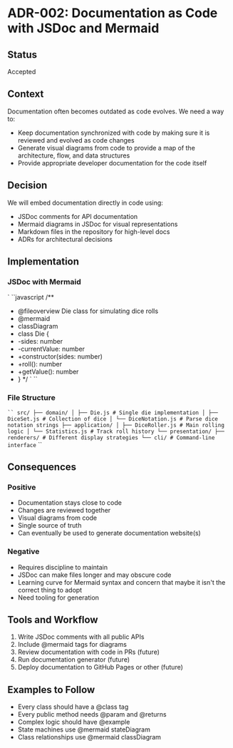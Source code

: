 # ADR-002: Documentation as Code with JSDoc and Mermaid

## Status

Accepted

## Context

Documentation often becomes outdated as code evolves. We need a way to:
- Keep documentation synchronized with code by making sure it is reviewed and evolved
as code changes
- Generate visual diagrams from code to provide a map of the architecture, flow, and
data structures
- Provide appropriate developer documentation for the code itself

## Decision

We will embed documentation directly in code using:
- JSDoc comments for API documentation
- Mermaid diagrams in JSDoc for visual representations
- Markdown files in the repository for high-level docs
- ADRs for architectural decisions

## Implementation

### JSDoc with Mermaid

` ``javascript
/**
* @fileoverview Die class for simulating dice rolls
* @mermaid
* classDiagram
* class Die {
* -sides: number
* -currentValue: number
* +constructor(sides: number)
* +roll(): number
* +getValue(): number
* }
*/
` ``

### File Structure

` ``
src/
├── domain/
│ ├── Die.js # Single die implementation
│ ├── DiceSet.js # Collection of dice
│ └── DiceNotation.js # Parse dice notation strings
├── application/
│ ├── DiceRoller.js # Main rolling logic
│ └── Statistics.js # Track roll history
└── presentation/
├── renderers/ # Different display strategies
└── cli/ # Command-line interface
` ``

## Consequences

### Positive

- Documentation stays close to code
- Changes are reviewed together
- Visual diagrams from code
- Single source of truth
- Can eventually be used to generate documentation website(s)

### Negative

- Requires discipline to maintain
- JSDoc can make files longer and may obscure code
- Learning curve for Mermaid syntax and concern that maybe it isn't the correct thing
to adopt
- Need tooling for generation

## Tools and Workflow

1. Write JSDoc comments with all public APIs
2. Include @mermaid tags for diagrams
3. Review documentation with code in PRs (future)
4. Run documentation generator (future)
5. Deploy documentation to GitHub Pages or other (future)

## Examples to Follow

- Every class should have a @class tag
- Every public method needs @param and @returns
- Complex logic should have @example
- State machines use @mermaid stateDiagram
- Class relationships use @mermaid classDiagram